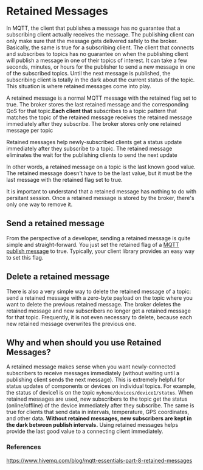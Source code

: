 # Retained Messages

In MQTT, the client that publishes a message has no guarantee that a subscribing client actually receives the message. The publishing client can only make sure that the message gets delivered safely to the broker. Basically, the same is true for a subscribing client. The client that connects and subscribes to topics has no guarantee on when the publishing client will publish a message in one of their topics of interest. It can take a few seconds, minutes, or hours for the publisher to send a new message in one of the subscribed topics. Until the next message is published, the subscribing client is totally in the dark about the current status of the topic. This situation is where retained messages come into play.

A retained message is a normal MQTT message with the retained flag set to true. The broker stores the last retained message and the corresponding QoS for that topic.**Each client that** subscribes to a topic pattern that matches the topic of the retained message receives the retained message immediately after they subscribe. The broker stores only one retained message per topic

Retained messages help newly-subscribed clients get a status update immediately after they subscribe to a topic. The retained message eliminates the wait for the publishing clients to send the next update

In other words, a retained message on a topic is the last known good value. The retained message doesn't have to be the last value, but it must be the last message with the retained flag set to true.

It is important to understand that a retained message has nothing to do with persitant session. Once a retained message is stored by the broker, there's only one way to remove it.

## Send a retained message

From the perspective of a developer, sending a retained message is quite simple and straight-forward. You just set the retained flag of a [MQTT publish message](https://www.hivemq.com/blog/mqtt-essentials-part-4-mqtt-publish-subscribe-unsubscribe/) to true. Typically, your client library provides an easy way to set this flag.

## Delete a retained message

There is also a very simple way to delete the retained message of a topic: send a retained message with a zero-byte payload on the topic where you want to delete the previous retained message. The broker deletes the retained message and new subscribers no longer get a retained message for that topic. Frequently, it is not even necessary to delete, because each new retained message overwrites the previous one.

## Why and when should you use Retained Messages?

A retained message makes sense when you want newly-connected subscribers to receive messages immediately (without waiting until a publishing client sends the next message). This is extremely helpful for status updates of components or devices on individual topics. For example, the status of device1 is on the topic `myhome/devices/device1/status`. When retained messages are used, new subscribers to the topic get the status (online/offline) of the device immediately after they subscribe. The same is true for clients that send data in intervals, temperature, GPS coordinates, and other data. **Without retained messages, new subscribers are kept in the dark between publish intervals.** Using retained messages helps provide the last good value to a connecting client immediately.

### References

<https://www.hivemq.com/blog/mqtt-essentials-part-8-retained-messages>

